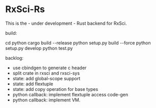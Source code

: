 # RxSci-Rs

This is the - under development - Rust backend for RxSci.


build:

cd python
cargo build --release
python setup.py build --force
python setup.py develop
python test.py


backlog:

- use cbindgen to generate c header
- split crate in rxsci and rxsci-sys
- state: add global-scope support
- state: add flextuple
- state: add copy operation for base types
- python callback: implement flextuple access code-gen
- python callback: implement VM.
